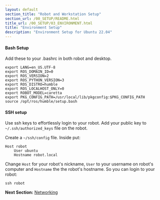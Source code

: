 ```yaml
---
layout: default
section_title: "Robot and Workstation Setup"
section_url: /00_SETUP/README.html
title_url: /00_SETUP/03_ENVIRONMENT.html
title: "Environment Setup"
description: "Environment Setup for Ubuntu 22.04"
---
```


#### Bash Setup

Add these to your .bashrc in both robot and desktop. 

```shell
export LANG=en_US.UTF-8
export ROS_DOMAIN_ID=0
export ROS_VERSION=2
export ROS_PYTHON_VERSION=3
export ROS_DISTRO=humble
export ROS_LOCALHOST_ONLY=0
export ROBOT_MODEL=caretta
export PKG_CONFIG_PATH=/usr/local/lib/pkgconfig:$PKG_CONFIG_PATH
source /opt/ros/humble/setup.bash
```

#### SSH setup

Use ssh keys to effortlessly login to your robot. Add your public key to `~/.ssh/authorized_keys` file on the robot.

Create a `~/ssh/config` file. Inside put:

```
Host robot
    User ubuntu
    Hostname robot.local
```

Change `Host` for your robot's nickname, `User` to your username on robot's computer and `Hostname` the the robot's hostname. So you can login to your robot:

```shell
ssh robot
```

__Next Section:__ [Networking](04_NETWORK.md)
